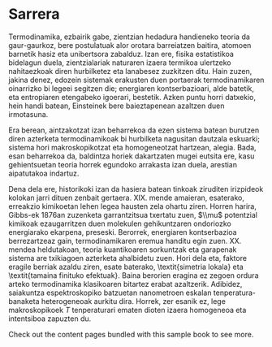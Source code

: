 # Sarrera

Termodinamika, ezbairik gabe, zientzian hedadura handieneko teoria da gaur-gaurkoz, bere postulatuak alor orotara barreiatzen baitira, atomoen barnetik hasiz eta unibertsora zabalduz. Izan ere, fisika estatistikoa bidelagun duela, zientzialariak naturaren izaera termikoa ulertzeko nahitaezkoak diren hurbilketez eta lanabesez zuzkitzen ditu. Hain zuzen, jakina denez, edozein sistemak erakusten duen portaerak  termodinamikaren oinarrizko bi legeei segitzen die; energiaren kontserbazioari, alde batetik, eta entropiaren etengabeko igoerari, bestetik. Azken puntu horri datxekio, hein handi batean, Einsteinek bere baieztapenean azaltzen duen irmotasuna.

Era berean, aintzakotzat izan beharrekoa da ezen sistema batean burutzen diren azterketa termodinamikoak bi hurbilketa nagusitan dautzala eskuarki; sistema hori makroskopikotzat eta homogeneotzat hartzean, alegia. Bada, esan beharrekoa da, baldintza horiek dakartzaten mugei eutsita ere, kasu gehientsuetan teoria horrek egundoko arrakasta izan duela, arestian aipatutakoa indartuz.

Dena dela ere, historikoki izan da hasiera batean tinkoak ziruditen irizpideok kolokan jarri dituen zenbait gertaera. XIX. mende amaieran, esaterako, erreakzio kimikoetan lehen legea hausten zela ohartu ziren. Horren harira, Gibbs-ek 1876an zuzenketa garrantzitsua txertatu zuen, $\\mu$ potentzial kimikoak ezaugarritzen duen molekulen gehikuntzaren ondoriozko energiarako ekarpena, preseski. Berorrek, energiaren kontserbazioa berrezartzeaz gain, termodinamikaren eremua handitu egin zuen. XX. mendea heldutakoan, teoria kuantikoaren sorkuntzak eta garapenak sistema are txikiagoen azterketa ahalbidetu zuen. Hori dela eta, faktore eragile berriak azaldu ziren, esate baterako, \\textit{simetria lokala} eta \\textit{tamaina finituko efektuak}. Baina berorien eragina ez zegoen ordura arteko termodinamika klasikoaren bitartez erabat azaltzerik. Adibidez, saiakuntza espektroskopiko batzuetan nanometroen eskalan tenperatura-banaketa heterogeneoak aurkitu dira. Horrek, zer esanik ez, lege makroskopikoek $T$ tenperaturari ematen dioten izaera homogeneoa eta intentsiboa zapuzten du.

Check out the content pages bundled with this sample book to see more.

```{tableofcontents}
```
